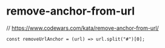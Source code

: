 # remove-anchor-from-url
// https://www.codewars.com/kata/remove-anchor-from-url/


```
const removeUrlAnchor = (url) => url.split("#")[0];
```
